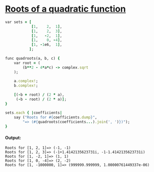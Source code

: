 [1]: http://rosettacode.org/wiki/Roots_of_a_quadratic_function

# [Roots of a quadratic function][1]

```ruby
var sets = [
            [1,    2,  1],
            [1,    2,  3],
            [1,   -2,  1],
            [1,    0, -4],
            [1, -1e6,  1],
           ];
 
func quadroots(a, b, c) {
    var root = (
        (b**2 - 4*a*c) -> complex.sqrt
    );
 
    a.complex!;
    b.complex!;
 
    [(-b + root) / (2 * a),
     (-b - root) / (2 * a)];
}
 
sets.each { |coefficients|
    say ("Roots for #{coefficients.dump}",
        "=> (#{quadroots(coefficients...).join(', ')})");
}
```

#### Output:
```
Roots for [1, 2, 1]=> (-1, -1)
Roots for [1, 2, 3]=> (-1+1.4142135623731i, -1-1.4142135623731i)
Roots for [1, -2, 1]=> (1, 1)
Roots for [1, 0, -4]=> (2, -2)
Roots for [1, -1000000, 1]=> (999999.999999, 1.00000761449337e-06)
```